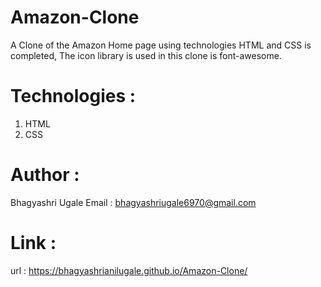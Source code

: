 # Amazon-Clone

A Clone of the Amazon Home page using technologies HTML and CSS is completed, The icon library is used in this clone is font-awesome. 


# Technologies :
1. HTML
2. CSS

# Author :
Bhagyashri Ugale
Email : bhagyashriugale6970@gmail.com

# Link :
url : https://bhagyashrianilugale.github.io/Amazon-Clone/

